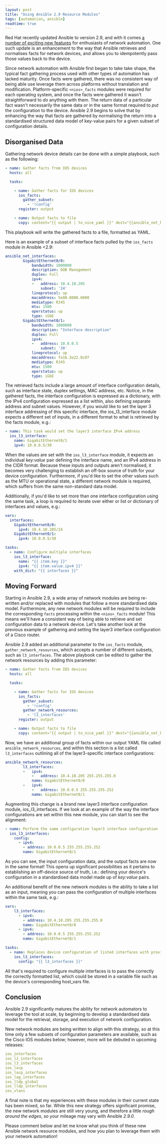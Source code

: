 ```yaml
---
layout: post
title: "Using Ansible 2.9 Resource Modules"
tags: [automation, ansible]
readtime: true
---
```


<p>Red Hat recently updated Ansible to version 2.9, and with it comes <a href="https://www.ansible.com/blog/network-features-coming-soon-in-ansible-engine-2.9">a number of exciting new features</a> for enthusiasts of network automation. One such update is an enhancement to the way that Ansible retrieves and normalises facts for network devices, and allows you to idempotently pass those values back to the device.</p>

<p>Since network automation with Ansible first began to take take shape, the typical fact gathering process used with other types of automation has lacked maturity. Once facts were gathered, there was no consistent way of being able use leverage them across platforms without translation and modification. Platform-specific <code>&lt;nios&gt;_facts</code> modules were required for each operating system, and once the facts were gathered it wasn't straightforward to <em>do</em> anything with them. The return data of a particular fact wasn't necessarily the same data or in the same format required to <em>put</em> the configuration to the device. Ansible 2.9 begins to solve that by enhancing the way that facts are gathered by normalising the return into a standardised structured data model of key-value pairs for a given subset of configuration details.</p>

## Disorganised Data

Gathering network device details can be done with a simple playbook, such as the following: 

```yaml
- name: Gather facts from IOS devices
  hosts: all

  tasks:

    - name: Gather facts for IOS devices
      ios_facts:
        gather_subset:
          - '!config'
      register: output

    - name: Output facts to file
      copy: content="{{ output | to_nice_yaml }}" dest="{{ansible_net_hostname}}_facts.yaml"
```

<p>This playbook will write the gathered facts to a file, formatted as YAML.</p>


<p>Here is an example of a subset of interface facts pulled by the <code>ios_facts</code> module in Ansible &lt;2.9:</p>

```yaml
ansible_net_interfaces:
        GigabitEthernet0/0:
            bandwidth: 1000000
            description: OOB Management
            duplex: Full
            ipv4:
            -   address: 10.4.10.205
                subnet: '24'
            lineprotocol: up
            macaddress: 5e00.0000.0000
            mediatype: RJ45
            mtu: 1500
            operstatus: up
            type: iGbE
        GigabitEthernet0/1:
            bandwidth: 1000000
            description: "Interface description"
            duplex: Full
            ipv4:
            -   address: 10.0.0.5
                subnet: '30'
            lineprotocol: up
            macaddress: fa16.3e22.0c07
            mediatype: RJ45
            mtu: 1500
            operstatus: up
            type: iGbE
```

The retrieved facts include a large amount of interface configuration details, such as interface state, duplex settings, MAC address, etc. Notice, in the gathered facts, the interface configuration is expressed as a dictionary, with the IPv4 configuration expressed as a list within, also defining separate address and subnet values. However, if you would like to set the layer 3 interface addressing of this specific interface, the ios_l3_interface module expects a different set of inputs, in a different format to what is retrieved by the facts module, e.g.:

```yaml
- name: This task would set the layer3 interface IPv4 address
  ios_l3_interface:
    name: GigabitEthernet0/1
    ipv4: 10.0.0.5/30
```

<p>When the values are set with the <code>ios_l3_interface</code> module, it expects an individual <em>key:value</em> pair defining the interface name, and an IPv4 address in the CIDR format. Because these inputs and outputs aren't normalised, it becomes very challenging to establish an off-box source of truth for your device configuration. Furthermore, if you'd like to set the other values such as the MTU or operational state, a different network module is required, which suffers from the same non-standard data model. </p>


<p>Additionally, if you'd like to set more than one interface configuration using the same task, a loop is required to iterate over either or list or dictionary of interfaces and values, e.g.:</p>


```yaml
vars:
  interfaces:
    GigabitEthernet0/0:
      ipv4: 10.4.10.205/24
    GigabitEthernet0/1:
      ipv4: 10.0.0.5/30

tasks:
  - name: Configure multiple interfaces
    ios_l3_interface:
      name: "{{ item.key }}"
      ipv4: "{{ item.value.ipv4 }}"
    with_dict: "{{ interfaces }}"
```

## Moving Forward

<p>Starting in Ansible 2.9, a wide array of network modules are being re-written and/or replaced with modules that follow a more standardised data model. Furthermore, any new network modules will be required to include the corresponding <code>facts</code> processing within the <code>&lt;nios&gt;_facts</code> module! This means we'll have a consistent way of being able to retrieve and set configuration data to a network device. Let's take another look at the previous example of gathering and setting the layer3 interface configuration of a Cisco router.</p>


<p>Ansible 2.9 added an additional parameter to the <code>ios_facts</code> module, <code>gather_network_resources</code>, which accepts a number of different subsets, such as <code>l3_interfaces</code>. The above playbook can be edited to gather the network resources by adding this parameter:</p>


```yaml
- name: Gather facts from IOS devices
  hosts: all

  tasks:

    - name: Gather facts for IOS devices
      ios_facts:
        gather_subset:
          - '!config'
        gather_network_resources:
          - 'l3_interfaces'
      register: output

    - name: Output facts to file
      copy: content="{{ output | to_nice_yaml }}" dest="{{ansible_net_hostname}}_facts.yaml"
```

Now, we have an additional group of facts within our output YAML file called `ansible_network_resources`, and within this section is a list called `l3_interfaces` outlining all of the layer3-specific interface configurations:

```yaml
ansible_network_resources:
        l3_interfaces:
        -   ipv4:
            -   address: 10.4.10.205 255.255.255.0
            name: GigabitEthernet0/0
        -   ipv4:
            -   address: 10.0.0.5 255.255.255.252
            name: GigabitEthernet0/1
```

Augmenting this change is a brand new layer3 interface configuration module, ios_l3_interfaces. If we look at an example of the way the interface configurations are set within this new module, you can start to see the alignment:

```yaml
- name: Perform the same configuration layer3 interface configuration
  ios_l3_interfaces:
    config:
      - ipv4:
        - address: 10.0.0.5 255.255.255.252
        name: GigabitEthernet0/1
```

<p>As you can see, the input configuration data, and the output facts are now in the same format! This opens up significant possibilities as it pertains to establishing an off-device source of truth, i.e.: defining your device's configuration in a standardised data model made up of <em>key:value</em> pairs.</p>


<p>An additional benefit of the new network modules is the ability to take a list as an input, meaning you can pass the configuration of multiple interfaces within the same task, e.g.:</p>


```yaml
vars:
    l3_interfaces:
      - ipv4:
        - address: 10.4.10.205 255.255.255.0
        name: GigabitEthernet0/0
      - ipv4:
        - address: 10.0.0.5 255.255.255.252
        name: GigabitEthernet0/1

tasks:
  - name: Replaces device configuration of listed interfaces with provided configuration
    ios_l3_interfaces:
      config: "{{ l3_interfaces }}"
```

All that's required to configure multiple interfaces is to pass the correctly the correctly formatted list, which could be stored in a variable file such as the device's corresponding host_vars file.

## Conclusion

<p>Ansible 2.9 significantly matures the ability for network automators to leverage the tool at scale, by beginning to develop a standardised data model for the retrieval, storage, and execution of network configuration.</p>


<p>New network modules are being written to align with this strategy, so at this time only a few subsets of configuration parameters are available, such as the Cisco IOS modules below; however, more will be debuted in upcoming releases:</p>


```yaml
ios_interfaces
ios_l2_interfaces
ios_l3_interfaces
ios_lacp
ios_lacp_interfaces
ios_lag_interfaces
ios_lldp_global
ios_lldp_interfaces
ios_vlans
```

<p>A final note is that my experiences with these modules in their current state has been mixed, so far. While this new strategy offers significant promise, the new network modules are still very young, and therefore a little <em>rough around the edges</em>, so your mileage may vary with Ansible <em>2.9.0</em>. </p>


<p>Please comment below and let me know what you think of these new Ansible network resource modules, and how you plan to leverage them with your network automation!</p>

